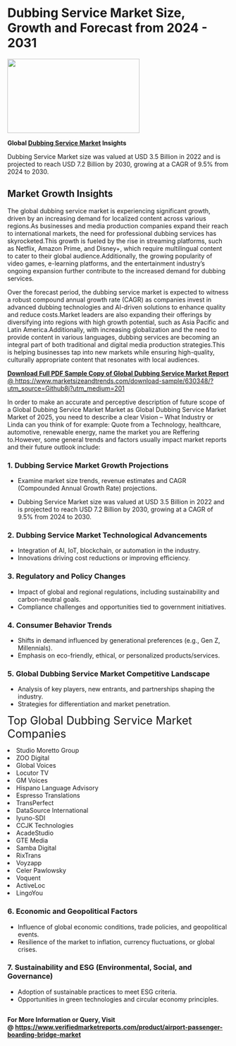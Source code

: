 <H1>Dubbing Service Market Size, Growth and Forecast from 2024 - 2031</H1><img class="aligncenter size-medium wp-image-584254" src="https://thirdeyenews.in/wp-content/uploads/2024/09/Global-Market-Research-300x168.jpeg" alt="" width="300" height="168" /><p><strong>Global&nbsp;<a href="https://www.marketsizeandtrends.com/download-sample/630348/?utm_source=Github8j?utm_medium=201">Dubbing Service Market</a> Insights</strong></p><p>Dubbing Service Market size was valued at USD 3.5 Billion in 2022 and is projected to reach USD 7.2 Billion by 2030, growing at a CAGR of 9.5% from 2024 to 2030.</p><p><h2>Market Growth Insights</h2> <p>The global dubbing service market is experiencing significant growth, driven by an increasing demand for localized content across various regions.As businesses and media production companies expand their reach to international markets, the need for professional dubbing services has skyrocketed.This growth is fueled by the rise in streaming platforms, such as Netflix, Amazon Prime, and Disney+, which require multilingual content to cater to their global audience.Additionally, the growing popularity of video games, e-learning platforms, and the entertainment industry’s ongoing expansion further contribute to the increased demand for dubbing services.</p> <p><a href="#"></a></p> <p>Over the forecast period, the dubbing service market is expected to witness a robust compound annual growth rate (CAGR) as companies invest in advanced dubbing technologies and AI-driven solutions to enhance quality and reduce costs.Market leaders are also expanding their offerings by diversifying into regions with high growth potential, such as Asia Pacific and Latin America.Additionally, with increasing globalization and the need to provide content in various languages, dubbing services are becoming an integral part of both traditional and digital media production strategies.This is helping businesses tap into new markets while ensuring high-quality, culturally appropriate content that resonates with local audiences.</p> <p><a href="#"></p><p><span class=""><strong>Download Full PDF Sample Copy of Global Dubbing Service Market Report</strong> @ <a href="https://www.marketsizeandtrends.com/download-sample/630348/?utm_source=Github8j?utm_medium=201" target="_blank">https://www.marketsizeandtrends.com/download-sample/630348/?utm_source=Github8j?utm_medium=201</a></span></p><p>In order to make an accurate and perceptive description of future scope of a Global&nbsp;Dubbing Service Market Market as Global&nbsp;Dubbing Service Market Market of 2025, you need to describe a clear Vision &ndash; What Industry or Linda can you think of for example: Quote from a Technology, healthcare, automotive, renewable energy, name the market you are Reffering to.However, some general trends and factors usually impact market reports and their future outlook include:</p><h3>1.&nbsp;<strong>Dubbing Service Market Growth Projections</strong></h3><ul><li>Examine market size trends, revenue estimates and CAGR (Compounded Annual Growth Rate) projections.</li><li><p>Dubbing Service Market size was valued at USD 3.5 Billion in 2022 and is projected to reach USD 7.2 Billion by 2030, growing at a CAGR of 9.5% from 2024 to 2030.</p></li></ul><h3>2.&nbsp;<strong>Dubbing Service Market Technological Advancements</strong></h3><ul><li>Integration of AI, IoT, blockchain, or automation in the industry.</li><li>Innovations driving cost reductions or improving efficiency.</li></ul><h3>3.&nbsp;<strong>Regulatory and Policy Changes</strong></h3><ul><li>Impact of global and regional regulations, including sustainability and carbon-neutral goals.</li><li>Compliance challenges and opportunities tied to government initiatives.</li></ul><h3>4.&nbsp;<strong>Consumer Behavior Trends</strong></h3><ul><li>Shifts in demand influenced by generational preferences (e.g., Gen Z, Millennials).</li><li>Emphasis on eco-friendly, ethical, or personalized products/services.</li></ul><h3>5.&nbsp;<strong>Global Dubbing Service Market Competitive Landscape</strong></h3><ul><li>Analysis of key players, new entrants, and partnerships shaping the industry.</li><li>Strategies for differentiation and market penetration.</li></ul><p data-pm-slice="1 1 []"><span style="color: inherit; font-family: inherit; font-size: 25px;">Top Global Dubbing Service Market Companies</span></p><div class="" data-test-id=""><p><li>Studio Moretto Group</li><li> ZOO Digital</li><li> Global Voices</li><li> Locutor TV</li><li> GM Voices</li><li> Hispano Language Advisory</li><li> Espresso Translations</li><li> TransPerfect</li><li> DataSource International</li><li> Iyuno-SDI</li><li> CCJK Technologies</li><li> AcadeStudio</li><li> GTE Media</li><li> Samba Digital</li><li> RixTrans</li><li> Voyzapp</li><li> Celer Pawlowsky</li><li> Voquent</li><li> ActiveLoc</li><li> LingoYou</li></p></div><h3>6.&nbsp;<strong>Economic and Geopolitical Factors</strong></h3><ul><li>Influence of global economic conditions, trade policies, and geopolitical events.</li><li>Resilience of the market to inflation, currency fluctuations, or global crises.</li></ul><h3>7.&nbsp;<strong>Sustainability and ESG (Environmental, Social, and Governance)</strong></h3><ul><li>Adoption of sustainable practices to meet ESG criteria.</li><li>Opportunities in green technologies and circular economy principles.</li></ul><h2><strong style="font-size: 14px;">For More Information or Query, Visit @&nbsp;</strong><a style="background-color: #ffffff; font-size: 14px;" href="https://www.marketsizeandtrends.com/report/dubbing-service-market/" target="_blank">https://www.verifiedmarketreports.com/product/airport-passenger-boarding-bridge-market</a></h2>